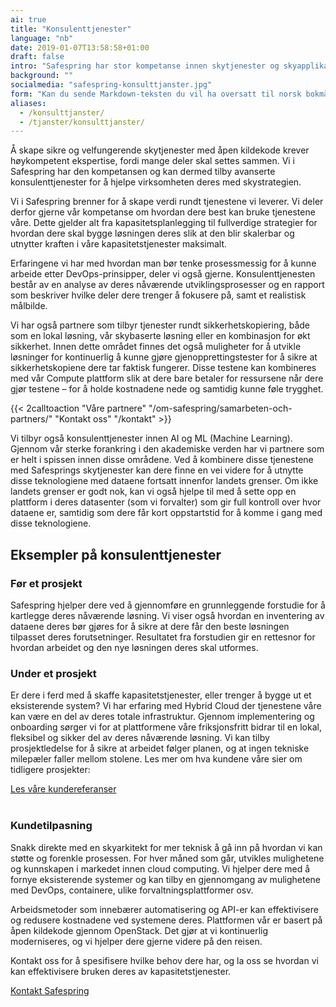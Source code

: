 ```yaml
---
ai: true
title: "Konsulenttjenester"
language: "nb"
date: 2019-01-07T13:58:58+01:00
draft: false
intro: "Safespring har stor kompetanse innen skytjenester og skyapplikasjoner. Vi har også et nettverk av partnere som kan hjelpe deg med å komme i gang."
background: ""
socialmedia: "safespring-konsulttjanster.jpg"
form: "Kan du sende Markdown-teksten du vil ha oversatt til norsk bokmål?"
aliases:
  - /konsulttjanster/
  - /tjanster/konsulttjanster/
---
```

<div class="ingress"><p>Å skape sikre og velfungerende skytjenester med åpen kildekode krever høykompetent ekspertise, fordi mange deler skal settes sammen. Vi i Safespring har den kompetansen og kan dermed tilby avanserte konsulenttjenester for å hjelpe virksomheten deres med skystrategien.</p></div>

Vi i Safespring brenner for å skape verdi rundt tjenestene vi leverer. Vi deler derfor gjerne vår kompetanse om hvordan dere best kan bruke tjenestene våre. Dette gjelder alt fra kapasitetsplanlegging til fullverdige strategier for hvordan dere skal bygge løsningen deres slik at den blir skalerbar og utnytter kraften i våre kapasitetstjenester maksimalt.

Erfaringene vi har med hvordan man bør tenke prosessmessig for å kunne arbeide etter DevOps-prinsipper, deler vi også gjerne. Konsulenttjenesten består av en analyse av deres nåværende utviklingsprosesser og en rapport som beskriver hvilke deler dere trenger å fokusere på, samt et realistisk målbilde.

Vi har også partnere som tilbyr tjenester rundt sikkerhetskopiering, både som en lokal løsning, vår skybaserte løsning eller en kombinasjon for økt sikkerhet. Innen dette området finnes det også muligheter for å utvikle løsninger for kontinuerlig å kunne gjøre gjenopprettingstester for å sikre at sikkerhetskopiene dere tar faktisk fungerer. Disse testene kan kombineres med vår Compute plattform slik at dere bare betaler for ressursene når dere gjør testene – for å holde kostnadene nede og samtidig kunne føle trygghet.

{{< 2calltoaction "Våre partnere" "/om-safespring/samarbeten-och-partners/" "Kontakt oss" "/kontakt" >}}

Vi tilbyr også konsulenttjenester innen AI og ML (Machine Learning). Gjennom vår sterke forankring i den akademiske verden har vi partnere som er helt i spissen innen disse områdene. Ved å kombinere disse tjenestene med Safesprings skytjenester kan dere finne en vei videre for å utnytte disse teknologiene med dataene fortsatt innenfor landets grenser. Om ikke landets grenser er godt nok, kan vi også hjelpe til med å sette opp en plattform i deres datasenter (som vi forvalter) som gir full kontroll over hvor dataene er, samtidig som dere får kort oppstartstid for å komme i gang med disse teknologiene.

## Eksempler på konsulenttjenester

### Før et prosjekt

Safespring hjelper dere ved å gjennomføre en grunnleggende forstudie for å kartlegge deres nåværende løsning. Vi viser også hvordan en inventering av dataene deres bør gjøres for å sikre at dere får den beste løsningen tilpasset deres forutsetninger. Resultatet fra forstudien gir en rettesnor for hvordan arbeidet og den nye løsningen deres skal utformes.

### Under et prosjekt

Er dere i ferd med å skaffe kapasitetstjenester, eller trenger å bygge ut et eksisterende system? Vi har erfaring med Hybrid Cloud der tjenestene våre kan være en del av deres totale infrastruktur. Gjennom implementering og onboarding sørger vi for at plattformene våre friksjonsfritt bidrar til en lokal, fleksibel og sikker del av deres nåværende løsning. Vi kan tilby prosjektledelse for å sikre at arbeidet følger planen, og at ingen tekniske milepæler faller mellom stolene. Les mer om hva kundene våre sier om tidligere prosjekter:

<a href="/referenser" id="text-button">Les våre kundereferanser</a></br></br>

### Kundetilpasning

Snakk direkte med en skyarkitekt for mer teknisk å gå inn på hvordan vi kan støtte og forenkle prosessen. For hver måned som går, utvikles mulighetene og kunnskapen i markedet innen cloud computing. Vi hjelper dere med å fornye eksisterende systemer og kan tilby en gjennomgang av mulighetene med DevOps, containere, ulike forvaltningsplattformer osv.

Arbeidsmetoder som innebærer automatisering og API-er kan effektivisere og redusere kostnadene ved systemene deres. Plattformen vår er basert på åpen kildekode gjennom OpenStack. Det gjør at vi kontinuerlig moderniseres, og vi hjelper dere gjerne videre på den reisen.

Kontakt oss for å spesifisere hvilke behov dere har, og la oss se hvordan vi kan effektivisere bruken deres av kapasitetstjenester.

<a href="/kontakt" id="text-button">Kontakt Safespring</a>